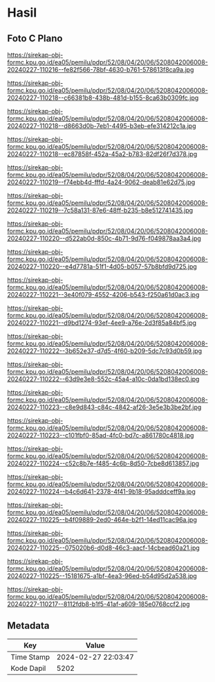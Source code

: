 # Hasil

## Foto C Plano

https://sirekap-obj-formc.kpu.go.id/ea05/pemilu/pdpr/52/08/04/20/06/5208042006008-20240227-110216--fe82f566-78bf-4630-b761-578613f8ca9a.jpg

https://sirekap-obj-formc.kpu.go.id/ea05/pemilu/pdpr/52/08/04/20/06/5208042006008-20240227-110218--c66381b8-438b-481d-b155-8ca63b0309fc.jpg

https://sirekap-obj-formc.kpu.go.id/ea05/pemilu/pdpr/52/08/04/20/06/5208042006008-20240227-110218--d8663d0b-7eb1-4495-b3eb-efe314212c1a.jpg

https://sirekap-obj-formc.kpu.go.id/ea05/pemilu/pdpr/52/08/04/20/06/5208042006008-20240227-110218--ec87858f-452a-45a2-b783-82df26f7d378.jpg

https://sirekap-obj-formc.kpu.go.id/ea05/pemilu/pdpr/52/08/04/20/06/5208042006008-20240227-110219--f74ebb4d-fffd-4a24-9062-deab81e62d75.jpg

https://sirekap-obj-formc.kpu.go.id/ea05/pemilu/pdpr/52/08/04/20/06/5208042006008-20240227-110219--7c58a131-87e6-48ff-b235-b8e512741435.jpg

https://sirekap-obj-formc.kpu.go.id/ea05/pemilu/pdpr/52/08/04/20/06/5208042006008-20240227-110220--d522ab0d-850c-4b71-9d76-f049878aa3a4.jpg

https://sirekap-obj-formc.kpu.go.id/ea05/pemilu/pdpr/52/08/04/20/06/5208042006008-20240227-110220--e4d7781a-51f1-4d05-b057-57b8bfd9d725.jpg

https://sirekap-obj-formc.kpu.go.id/ea05/pemilu/pdpr/52/08/04/20/06/5208042006008-20240227-110221--3e40f079-4552-4206-b543-f250a61d0ac3.jpg

https://sirekap-obj-formc.kpu.go.id/ea05/pemilu/pdpr/52/08/04/20/06/5208042006008-20240227-110221--d9bd1274-93ef-4ee9-a76e-2d3f85a84bf5.jpg

https://sirekap-obj-formc.kpu.go.id/ea05/pemilu/pdpr/52/08/04/20/06/5208042006008-20240227-110222--3b652e37-d7d5-4f60-b209-5dc7c93d0b59.jpg

https://sirekap-obj-formc.kpu.go.id/ea05/pemilu/pdpr/52/08/04/20/06/5208042006008-20240227-110222--63d9e3e8-552c-45a4-a10c-0da1bd138ec0.jpg

https://sirekap-obj-formc.kpu.go.id/ea05/pemilu/pdpr/52/08/04/20/06/5208042006008-20240227-110223--c8e9d843-c84c-4842-af26-3e5e3b3be2bf.jpg

https://sirekap-obj-formc.kpu.go.id/ea05/pemilu/pdpr/52/08/04/20/06/5208042006008-20240227-110223--c101fbf0-85ad-4fc0-bd7c-a861780c4818.jpg

https://sirekap-obj-formc.kpu.go.id/ea05/pemilu/pdpr/52/08/04/20/06/5208042006008-20240227-110224--c52c8b7e-f485-4c6b-8d50-7cbe8d613857.jpg

https://sirekap-obj-formc.kpu.go.id/ea05/pemilu/pdpr/52/08/04/20/06/5208042006008-20240227-110224--b4c6d641-2378-4f41-9b18-95adddceff9a.jpg

https://sirekap-obj-formc.kpu.go.id/ea05/pemilu/pdpr/52/08/04/20/06/5208042006008-20240227-110225--b4f09889-2ed0-464e-b2f1-14ed11cac96a.jpg

https://sirekap-obj-formc.kpu.go.id/ea05/pemilu/pdpr/52/08/04/20/06/5208042006008-20240227-110225--075020b6-d0d8-46c3-aacf-14cbead60a21.jpg

https://sirekap-obj-formc.kpu.go.id/ea05/pemilu/pdpr/52/08/04/20/06/5208042006008-20240227-110225--15181675-a1bf-4ea3-96ed-b54d95d2a538.jpg

https://sirekap-obj-formc.kpu.go.id/ea05/pemilu/pdpr/52/08/04/20/06/5208042006008-20240227-110217--8112fdb8-b1f5-41af-a609-185e0768ccf2.jpg


## Metadata

| Key        | Value               |
| ---------- | ------------------- |
| Time Stamp | 2024-02-27 22:03:47 |
| Kode Dapil | 5202                |




